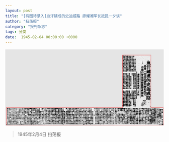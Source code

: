 ```yaml
---
layout: post
title: "[有图待录入]血汗铺成的史迪威路 廖耀湘军长抵昆一夕谈"
author: "扫荡报"
category: "报刊杂志"
tags: 分类
date:  1945-02-04 00:00:00 +0000
---
```


![血汗铺成的史迪威路](../assets/images/newspapers/血汗铺成的史迪威路.png)




> 1945年2月4日 扫荡报
